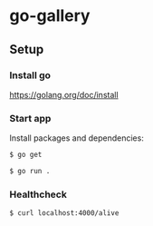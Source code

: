 # go-gallery

## Setup

### Install go

https://golang.org/doc/install

### Start app

Install packages and dependencies:

```bash
$ go get
```

```bash
$ go run .
```

### Healthcheck

```bash
$ curl localhost:4000/alive
```
